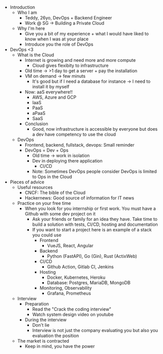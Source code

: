 - Introduction
    - Who I am
        - Teddy, 26yo, DevOps + Backend Engineer
        - Work @ SG -> Building a Private Cloud
    - Why I'm here
        - Give you a bit of my experience + what I would have liked to know when I was at your place
        - Introduce you the role of DevOps
- DevOps <3
    - What is the Cloud
        - Internet is growing and need more and more compute
            - Cloud gives flexibity to infrastructure
        - Old time -> >1 day to get a server + pay the installation
        - VM on demand -> few minuts
            - It's good but if I need a database for instance -> I need to install it by myself
        - Now: aaS everywhere!!
            - AWS, Azure and GCP
            - IaaS
            - PaaS
            - aPaaS
            - SaaS
        - Conclusion
            - Good, now infrastructure is accessible by everyone but does a dev have competency to use the cloud
    - DevOps
        - Frontend, backend, fullstack, devops: Small reminder
        - DevOps = Dev + Ops
            - Old time -> work in isolation
            - Dev in deploying there application
                - CI/CD
            - Note: Sometimes DevOps people consider DevOps is limited to Ops in the Cloud
- Pieces of advice
    - Useful resources
        - CNCF: The bible of the Cloud
        - Hackernews: Good source of information for IT news
    - Practice on your free time
        - When you look for you internship or first work. You must have a Github with some dev project on it
            - Ask your friends or family for an idea they have. Take time to build a solution with tests, CI/CD, hosting and documentation
            - If you want to start a project here is an example of a stack you could use
                - Frontend
                    - VueJS, React, Angular
                - Backend
                    - Python (FastAPI), Go (Gin), Rust (ActixWeb)
                - CI/CD
                    - Github Action, Gitlab CI, Jenkins
                - Hosting
                    - Docker, Kubernetes, Heroku
                    - Database: Postgres, MariaDB, MongoDB
                - Monitoring, Observability
                    - Grafana, Prometheus
    - Interview
        - Preparation
            - Read the "Crack the coding interview"
            - Watch system design video on youtube
        - During the interview
            - Don't lie
            - Interview is not just the company evaluating you but also you evaluation the position
    - The market is contracted
        - Keep in mind, you have the power

